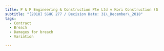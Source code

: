 ```yaml
---
title: P & P Engineering & Construction Pte Ltd v Kori Construction (S) Pte Ltd
subtitle: "[2018] SGHC 277 / Decision Date: 31\_December\_2018"
tags:
  - Contract
  - Breach
  - Damages for breach
  - Variation

---
```

